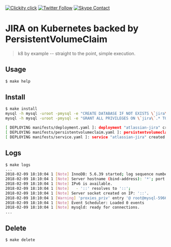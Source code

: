 <!--
#                                 __                 __
#    __  ______  ____ ___  ____ _/ /____  ____  ____/ /
#   / / / / __ \/ __ `__ \/ __ `/ __/ _ \/ __ \/ __  /
#  / /_/ / /_/ / / / / / / /_/ / /_/  __/ /_/ / /_/ /
#  \__, /\____/_/ /_/ /_/\__,_/\__/\___/\____/\__,_/
# /____                     matthewdavis.io, holla!
#
#-->

[![Clickity click](https://img.shields.io/badge/k8s%20by%20example%20yo-limit%20time-ff69b4.svg?style=flat-square)](https://k8.matthewdavis.io)
[![Twitter Follow](https://img.shields.io/twitter/follow/yomateod.svg?label=Follow&style=flat-square)](https://twitter.com/yomateod) [![Skype Contact](https://img.shields.io/badge/skype%20id-appsoa-blue.svg?style=flat-square)](skype:appsoa?chat)

# JIRA on Kubernetes backed by PersistentVolumeClaim

> k8 by example -- straight to the point, simple execution.

## Usage

```sh
$ make help

```

## Install

```sh
$ make install
mysql -h mysql -uroot -pmysql -e "CREATE DATABASE IF NOT EXISTS \`jira\`"
mysql -h mysql -uroot -pmysql -e "GRANT ALL PRIVILEGES ON \`jira\`.* TO 'jira'@'10.%' IDENTIFIED BY 'jira'"

[ DEPLOYING manifests/deployment.yaml ]: deployment "atlassian-jira" created
[ DEPLOYING manifests/persistentvolumeclaim.yaml ]: persistentvolumeclaim "atlassian-jira-persistent-storage" created
[ DEPLOYING manifests/service.yaml ]: service "atlassian-jira" created

```

## Logs

```sh
$ make logs
...
2018-02-09 18:10:04 1 [Note] InnoDB: 5.6.39 started; log sequence number 1625997
2018-02-09 18:10:04 1 [Note] Server hostname (bind-address): '*'; port: 3306
2018-02-09 18:10:04 1 [Note] IPv6 is available.
2018-02-09 18:10:04 1 [Note]   - '::' resolves to '::';
2018-02-09 18:10:04 1 [Note] Server socket created on IP: '::'.
2018-02-09 18:10:04 1 [Warning] 'proxies_priv' entry '@ root@mysql-5966fc6745-6mst8' ignored in --skip-name-resolve mode.
2018-02-09 18:10:04 1 [Note] Event Scheduler: Loaded 0 events
2018-02-09 18:10:04 1 [Note] mysqld: ready for connections.
...
```


## Delete

```sh
$ make delete
```
